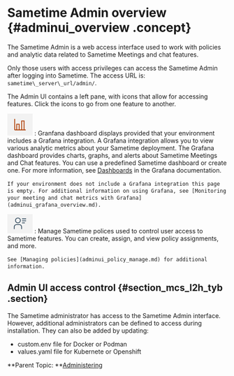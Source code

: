 # Sametime Admin overview {#adminui_overview .concept}

The Sametime Admin is a web access interface used to work with policies and analytic data related to Sametime Meetings and chat features.

Only those users with access privileges can access the Sametime Admin after logging into Sametime. The access URL is: `sametime\_server\_url/admin/`.

The Admin UI contains a left pane, with icons that allow for accessing features. Click the icons to go from one feature to another.

![](Images/adminui_icon_grafana.png)
:   Granfana dashboard displays provided that your environment includes a Grafana integration. A Grafana integration allows you to view various analytic metrics about your Sametime deployment. The Grafana dashboard provides charts, graphs, and alerts about Sametime Meetings and Chat features. You can use a predefined Sametime dashboard or create one. For more information, see [Dashboards](https://grafana.com/docs/grafana/latest/dashboards/) in the Grafana documentation.

    If your environment does not include a Grafana integration this page is empty. For additional information on using Grafana, see [Monitoring your meeting and chat metrics with Grafana](adminui_grafana_overview.md).

![Manage policy icon](Images/adminui_icon_policymngt.png)
:   Manage Sametime polices used to control user access to Sametime features. You can create, assign, and view policy assignments, and more.

    See [Managing policies](adminui_policy_manage.md) for additional information.

## Admin UI access control {#section_mcs_l2h_tyb .section}

The Sametime administrator has access to the Sametime Admin interface. However, additional administrators can be defined to access during installation. They can also be added by updating:

-   custom.env file for Docker or Podman
-   values.yaml file for Kubernete or Openshift

**Parent Topic: **[Administering](administering.md)

